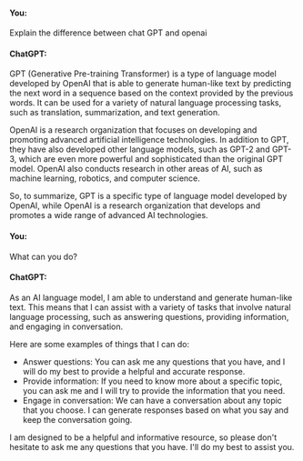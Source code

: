 #### You:
Explain the difference between chat GPT and openai

#### ChatGPT:
GPT (Generative Pre-training Transformer) is a type of language model developed by OpenAI that is able to generate human-like text by predicting the next word in a sequence based on the context provided by the previous words. It can be used for a variety of natural language processing tasks, such as translation, summarization, and text generation.

OpenAI is a research organization that focuses on developing and promoting advanced artificial intelligence technologies. In addition to GPT, they have also developed other language models, such as GPT-2 and GPT-3, which are even more powerful and sophisticated than the original GPT model. OpenAI also conducts research in other areas of AI, such as machine learning, robotics, and computer science.

So, to summarize, GPT is a specific type of language model developed by OpenAI, while OpenAI is a research organization that develops and promotes a wide range of advanced AI technologies.

#### You:
What can you do?

#### ChatGPT:
As an AI language model, I am able to understand and generate human-like text. This means that I can assist with a variety of tasks that involve natural language processing, such as answering questions, providing information, and engaging in conversation.

Here are some examples of things that I can do:

- Answer questions: You can ask me any questions that you have, and I will do my best to provide a helpful and accurate response.
- Provide information: If you need to know more about a specific topic, you can ask me and I will try to provide the information that you need.
- Engage in conversation: We can have a conversation about any topic that you choose. I can generate responses based on what you say and keep the conversation going.

I am designed to be a helpful and informative resource, so please don't hesitate to ask me any questions that you have. I'll do my best to assist you.